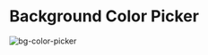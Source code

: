 # Background Color Picker

![bg-color-picker](https://github.com/ashish-makes/background-color-picker/assets/106135144/75c78824-8c35-40d0-a539-021965d2e6df)
